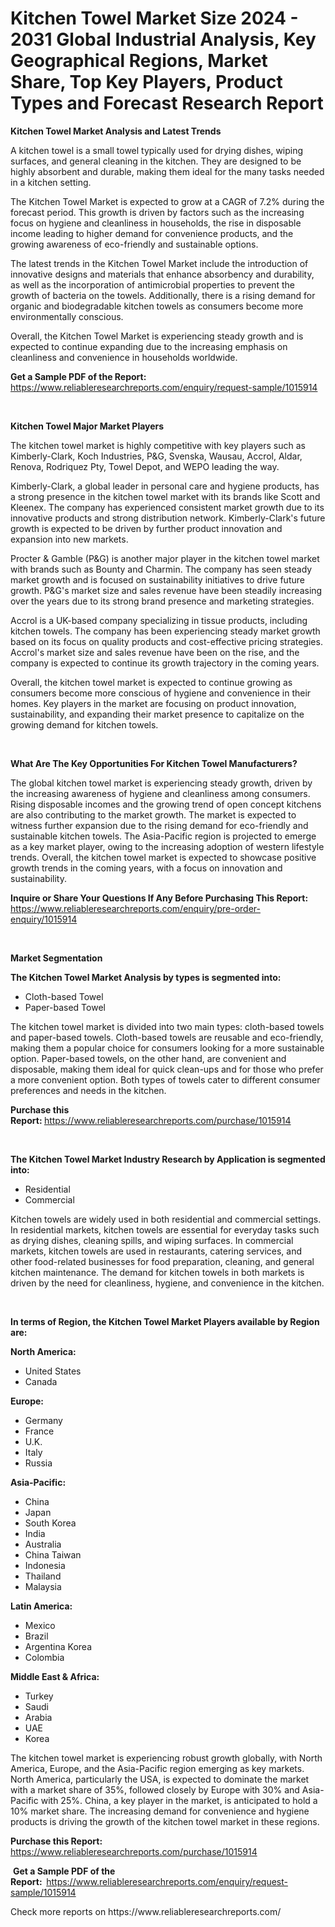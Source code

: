 <p><h1>Kitchen Towel Market Size 2024 - 2031 Global Industrial Analysis, Key Geographical Regions, Market Share, Top Key Players, Product Types and Forecast Research Report</h1></p><p><strong>Kitchen Towel Market Analysis and Latest Trends</strong></p>
<p><p>A kitchen towel is a small towel typically used for drying dishes, wiping surfaces, and general cleaning in the kitchen. They are designed to be highly absorbent and durable, making them ideal for the many tasks needed in a kitchen setting.</p><p>The Kitchen Towel Market is expected to grow at a CAGR of 7.2% during the forecast period. This growth is driven by factors such as the increasing focus on hygiene and cleanliness in households, the rise in disposable income leading to higher demand for convenience products, and the growing awareness of eco-friendly and sustainable options.</p><p>The latest trends in the Kitchen Towel Market include the introduction of innovative designs and materials that enhance absorbency and durability, as well as the incorporation of antimicrobial properties to prevent the growth of bacteria on the towels. Additionally, there is a rising demand for organic and biodegradable kitchen towels as consumers become more environmentally conscious.</p><p>Overall, the Kitchen Towel Market is experiencing steady growth and is expected to continue expanding due to the increasing emphasis on cleanliness and convenience in households worldwide.</p></p>
<p><strong>Get a Sample PDF of the Report:&nbsp;</strong> <a href="https://www.reliableresearchreports.com/enquiry/request-sample/1015914">https://www.reliableresearchreports.com/enquiry/request-sample/1015914</a></p>
<p>&nbsp;</p>
<p><strong>Kitchen Towel Major Market Players</strong></p>
<p><p>The kitchen towel market is highly competitive with key players such as Kimberly-Clark, Koch Industries, P&G, Svenska, Wausau, Accrol, Aldar, Renova, Rodriquez Pty, Towel Depot, and WEPO leading the way. </p><p>Kimberly-Clark, a global leader in personal care and hygiene products, has a strong presence in the kitchen towel market with its brands like Scott and Kleenex. The company has experienced consistent market growth due to its innovative products and strong distribution network. Kimberly-Clark's future growth is expected to be driven by further product innovation and expansion into new markets.</p><p>Procter & Gamble (P&G) is another major player in the kitchen towel market with brands such as Bounty and Charmin. The company has seen steady market growth and is focused on sustainability initiatives to drive future growth. P&G's market size and sales revenue have been steadily increasing over the years due to its strong brand presence and marketing strategies.</p><p>Accrol is a UK-based company specializing in tissue products, including kitchen towels. The company has been experiencing steady market growth based on its focus on quality products and cost-effective pricing strategies. Accrol's market size and sales revenue have been on the rise, and the company is expected to continue its growth trajectory in the coming years.</p><p>Overall, the kitchen towel market is expected to continue growing as consumers become more conscious of hygiene and convenience in their homes. Key players in the market are focusing on product innovation, sustainability, and expanding their market presence to capitalize on the growing demand for kitchen towels.</p></p>
<p>&nbsp;</p>
<p><strong>What Are The Key Opportunities For Kitchen Towel Manufacturers?</strong></p>
<p><p>The global kitchen towel market is experiencing steady growth, driven by the increasing awareness of hygiene and cleanliness among consumers. Rising disposable incomes and the growing trend of open concept kitchens are also contributing to the market growth. The market is expected to witness further expansion due to the rising demand for eco-friendly and sustainable kitchen towels. The Asia-Pacific region is projected to emerge as a key market player, owing to the increasing adoption of western lifestyle trends. Overall, the kitchen towel market is expected to showcase positive growth trends in the coming years, with a focus on innovation and sustainability.</p></p>
<p><strong>Inquire or Share Your Questions If Any Before Purchasing This Report:</strong> <a href="https://www.reliableresearchreports.com/enquiry/pre-order-enquiry/1015914">https://www.reliableresearchreports.com/enquiry/pre-order-enquiry/1015914</a></p>
<p>&nbsp;</p>
<p><strong>Market Segmentation</strong></p>
<p><strong>The Kitchen Towel Market Analysis by types is segmented into:</strong></p>
<p><ul><li>Cloth-based Towel</li><li>Paper-based Towel</li></ul></p>
<p><p>The kitchen towel market is divided into two main types: cloth-based towels and paper-based towels. Cloth-based towels are reusable and eco-friendly, making them a popular choice for consumers looking for a more sustainable option. Paper-based towels, on the other hand, are convenient and disposable, making them ideal for quick clean-ups and for those who prefer a more convenient option. Both types of towels cater to different consumer preferences and needs in the kitchen.</p></p>
<p><strong>Purchase this Report:&nbsp;</strong><a href="https://www.reliableresearchreports.com/purchase/1015914">https://www.reliableresearchreports.com/purchase/1015914</a></p>
<p>&nbsp;</p>
<p><strong>The Kitchen Towel Market Industry Research by Application is segmented into:</strong></p>
<p><ul><li>Residential</li><li>Commercial</li></ul></p>
<p><p>Kitchen towels are widely used in both residential and commercial settings. In residential markets, kitchen towels are essential for everyday tasks such as drying dishes, cleaning spills, and wiping surfaces. In commercial markets, kitchen towels are used in restaurants, catering services, and other food-related businesses for food preparation, cleaning, and general kitchen maintenance. The demand for kitchen towels in both markets is driven by the need for cleanliness, hygiene, and convenience in the kitchen.</p></p>
<p>&nbsp;</p>
<p><strong>In terms of Region, the Kitchen Towel Market Players available by Region are:</strong></p>
<p>
    <p> <strong> North America: </strong>
        <ul>
            <li>United States</li>
            <li>Canada</li>
        </ul>
        </p> 
    <p> <strong> Europe: </strong>
        <ul>
            <li>Germany</li>
            <li>France</li>
            <li>U.K.</li>
            <li>Italy</li>
            <li>Russia</li>
        </ul>
        </p> 
    <p> <strong> Asia-Pacific: </strong>
        <ul>
            <li>China</li>
            <li>Japan</li>
            <li>South Korea</li>
            <li>India</li>
            <li>Australia</li>
            <li>China Taiwan</li>
            <li>Indonesia</li>
            <li>Thailand</li>
            <li>Malaysia</li>
        </ul>
        </p> 
    <p> <strong> Latin America: </strong>
        <ul>
            <li>Mexico</li>
            <li>Brazil</li>
            <li>Argentina Korea</li>
            <li>Colombia</li>
        </ul>
        </p> 
    <p> <strong> Middle East & Africa: </strong>
        <ul>
            <li>Turkey</li>
            <li>Saudi</li>
            <li>Arabia</li>
            <li>UAE</li>
            <li>Korea</li>
        </ul>
    </p>
    </p>
<p><p>The kitchen towel market is experiencing robust growth globally, with North America, Europe, and the Asia-Pacific region emerging as key markets. North America, particularly the USA, is expected to dominate the market with a market share of 35%, followed closely by Europe with 30% and Asia-Pacific with 25%. China, a key player in the market, is anticipated to hold a 10% market share. The increasing demand for convenience and hygiene products is driving the growth of the kitchen towel market in these regions.</p></p>
<p><strong>Purchase this Report: </strong><a href="https://www.reliableresearchreports.com/purchase/1015914">https://www.reliableresearchreports.com/purchase/1015914</a></p>
<p>&nbsp;<strong>Get a Sample PDF of the Report:&nbsp;&nbsp;</strong><a href="https://www.reliableresearchreports.com/enquiry/request-sample/1015914">https://www.reliableresearchreports.com/enquiry/request-sample/1015914</a></p>
<p><strong></strong></p>
<p>Check more reports on https://www.reliableresearchreports.com/</p>
